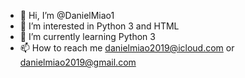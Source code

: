 - 👋 Hi, I’m @DanielMiao1
- 👀 I’m interested in Python 3 and HTML
- 🌱 I’m currently learning Python 3
- 📫 How to reach me danielmiao2019@icloud.com or danielmiao2019@gmail.com
